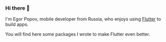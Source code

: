 ### Hi there 👋

I'm Egor Popov, mobile developer from Russia, who enjoys using  [Flutter](https://github.com/flutter/flutter) to build apps.

You will find here some packages I wrote to make Flutter even better. 
